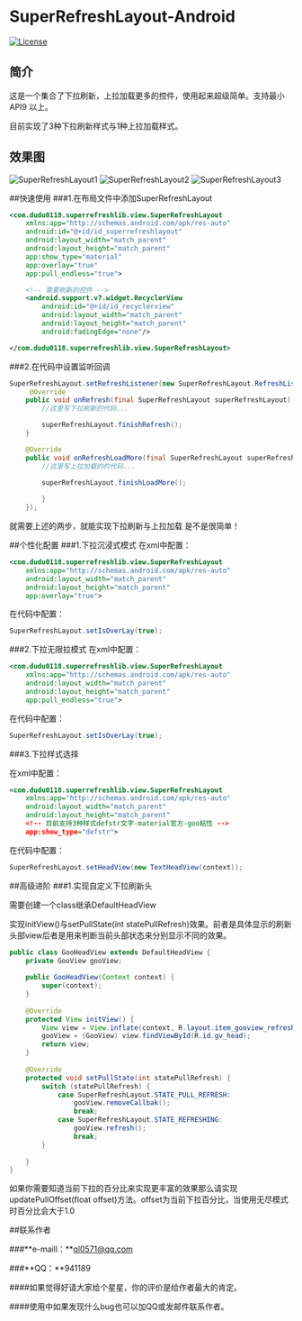 # SuperRefreshLayout-Android

[![License](https://img.shields.io/badge/license-Apache%202-green.svg)](https://www.apache.org/licenses/LICENSE-2.0)

## 简介
这是一个集合了下拉刷新，上拉加载更多的控件，使用起来超级简单。支持最小API9 以上。

目前实现了3种下拉刷新样式与1种上拉加载样式。


## 效果图
![SuperRefreshLayout1](http://img.blog.csdn.net/20160912143102488)
![SuperRefreshLayout2](http://img.blog.csdn.net/20160912144237064)
![SuperRefreshLayout3](http://img.blog.csdn.net/20160912144411193)

##快速使用
###1.在布局文件中添加SuperRefreshLayout

```xml
<com.dudu0118.superrefreshlib.view.SuperRefreshLayout
    xmlns:app="http://schemas.android.com/apk/res-auto"
    android:id="@+id/id_superrefreshlayout"
    android:layout_width="match_parent"
    android:layout_height="match_parent"
    app:show_type="material"
    app:overlay="true"
    app:pull_endless="true">

    <!-- 需要刷新的控件 -->
    <android.support.v7.widget.RecyclerView
        android:id="@+id/id_recyclerview"
        android:layout_width="match_parent"
        android:layout_height="match_parent"
        android:fadingEdge="none"/>

</com.dudu0118.superrefreshlib.view.SuperRefreshLayout>
```
  
###2.在代码中设置监听回调

```java
SuperRefreshLayout.setRefreshListener(new SuperRefreshLayout.RefreshListener() {
     @Override
    public void onRefresh(final SuperRefreshLayout superRefreshLayout) {
        //这里写下拉刷新的代码...

        superRefreshLayout.finishRefresh();
    }

    @Override
    public void onRefreshLoadMore(final SuperRefreshLayout superRefreshLayout) {
        //这里写上拉加载的的代码...  

        superRefreshLayout.finishLoadMore();
               
        }
    });
```
  
就需要上述的两步，就能实现下拉刷新与上拉加载 是不是很简单！

##个性化配置
###1.下拉沉浸式模式
在xml中配置：

```xml
<com.dudu0118.superrefreshlib.view.SuperRefreshLayout
    xmlns:app="http://schemas.android.com/apk/res-auto"
    android:layout_width="match_parent"
    android:layout_height="match_parent"
    app:overlay="true">
```

在代码中配置：

```java
SuperRefreshLayout.setIsOverLay(true);
```

###2.下拉无限拉模式
在xml中配置：

```xml
<com.dudu0118.superrefreshlib.view.SuperRefreshLayout
    xmlns:app="http://schemas.android.com/apk/res-auto"
    android:layout_width="match_parent"
    android:layout_height="match_parent"
    app:pull_endless="true">
```

在代码中配置：

```java
SuperRefreshLayout.setIsOverLay(true);
```

###3.下拉样式选择

在xml中配置：

```xml
<com.dudu0118.superrefreshlib.view.SuperRefreshLayout
    xmlns:app="http://schemas.android.com/apk/res-auto"
    android:layout_width="match_parent"
    android:layout_height="match_parent"
    <!-- 目前支持3种样式defstr文字-material官方-goo粘性 -->
    app:show_type="defstr">
```

在代码中配置：

```java
SuperRefreshLayout.setHeadView(new TextHeadView(context));
```

##高级进阶
###1.实现自定义下拉刷新头

需要创建一个class继承DefaultHeadView

实现initView()与setPullState(int statePullRefresh)效果。前者是具体显示的刷新头部view后者是用来判断当前头部状态来分别显示不同的效果。

```java
public class GooHeadView extends DefaultHeadView {
    private GooView gooView;
	
    public GooHeadView(Context context) {
        super(context);
	}
	
    @Override
    protected View initView() {
        View view = View.inflate(context, R.layout.item_gooview_refresh, null);
        gooView = (GooView) view.findViewById(R.id.gv_head);
        return view;
    }
	
    @Override
    protected void setPullState(int statePullRefresh) {
        switch (statePullRefresh) {
            case SuperRefreshLayout.STATE_PULL_REFRESH:
                gooView.removeCallbak();
	            break;
	        case SuperRefreshLayout.STATE_REFRESHING:
	            gooView.refresh();
	            break;
	    }
	
	}
}
```

如果你需要知道当前下拉的百分比来实现更丰富的效果那么请实现updatePullOffset(float offset)方法。offset为当前下拉百分比，当使用无尽模式时百分比会大于1.0

##联系作者

###**e-maill：**ql0571@qq.com

###**QQ：**941189


####如果觉得好请大家给个星星，你的评价是给作者最大的肯定。

####使用中如果发现什么bug也可以加QQ或发邮件联系作者。



